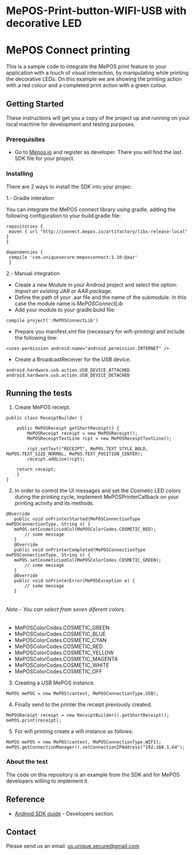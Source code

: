 # MePOS-Print-button-WIFI-USB with decorative LED

# MePOS Connect printing

This is a sample code to  integrate the MePOS print feature to your application with a touch of visual interaction, by manipulating while printing the decorative LEDs. On this example we are showing the printing action with a red colour and a completed print action with a green colour.

## Getting Started

These instructions will get you a copy of the project up and running on your local machine for development and testing purposes.

### Prerequisites


* Go to [Mepos.io](http://mepos.io/developers) and register as developer. There you will find the last SDK file for your project.

### Installing

There are 2 ways to install the SDK into your projec: 

1.- Gradle interation

You can integrate the MePOS connect library using gradle, adding the following configuration to your
build.gradle file:

```
repositories {
 maven { url "http://connect.mepos.io/artifactory/libs-release-local" }
}
```

```
dependencies {
 compile 'com.uniquesecure:meposconnect:1.10:@aar'
 }
```

2.- Manual integration

* Create a new Module in your Android project and select the option: *Import an existing JAR or AAR package*.
* Define the path of your .aar file and the name of the submodule. In this case the module name is *MePOSConnectLib*
* Add your module to your gradle build file:

```
compile project(':MePOSConnectLib')
```

* Prepare you manifest.xml file (necessary for wifi-printing) and include the following line:
```
<uses-permission android:name="android.permission.INTERNET" />
```
* Create a BroadcastReceiver for the USB device.

```
android.hardware.usb.action.USB_DEVICE_ATTACHED
android.hardware.usb.action.USB_DEVICE_DETACHED
```

## Running the tests

1. Create MePOS receipt.
```
public class ReceiptBuilder {

    public MePOSReceipt getShortReceipt() {
        MePOSReceipt receipt = new MePOSReceipt();
        MePOSReceiptTextLine rcpt = new MePOSReceiptTextLine();

        rcpt.setText("RECEIPT", MePOS.TEXT_STYLE_BOLD, MePOS.TEXT_SIZE_NORMAL, MePOS.TEXT_POSITION_CENTER);
        receipt.addLine(rcpt);

    return receipt;
    }
}
```

2. In order to control the UI messages and set the Cosmetic LED colors during the printing cycle, implement MePOSPrinterCallback on your printing activity and its methods.

```
@Override
   public void onPrinterStarted(MePOSConnectionType mePOSConnectionType, String s) {
   mePOS.setCosmeticLedCol(MePOSColorCodes.COSMETIC_RED);   
       // some message
   }
   @Override
   public void onPrinterCompleted(MePOSConnectionType mePOSConnectionType, String s) {
   mePOS.setCosmeticLedCol(MePOSColorCodes.COSMETIC_GREEN);
       // some message
   }
   @Override
   public void onPrinterError(MePOSException e) {
       // some message
   }   
   
```

###### Note.- You can select from seven diferent colors.
* MePOSColorCodes.COSMETIC_GREEN
* MePOSColorCodes.COSMETIC_BLUE
* MePOSColorCodes.COSMETIC_CYAN
* MePOSColorCodes.COSMETIC_RED
* MePOSColorCodes.COSMETIC_YELLOW
* MePOSColorCodes.COSMETIC_MAGENTA
* MePOSColorCodes.COSMETIC_WHITE
* MePOSColorCodes.COSMETIC_OFF

3. Creating a USB MePOS instance.
```
MePOS mePOS = new MePOS(context, MePOSConnectionType.USB);
```
4. Finally send to the printer the receipt previously created.
```
MePOSReceipt receipt = new ReceiptBuilder().getShortReceipt();
mePOS.print(receipt);
```
5. For wifi printing create a wifi instance as follows:
```
MePOS mePOS = new MePOS(context, MePOSConnectionType.WIFI);
mePOS.getConnectionManager().setConnectionIPAddress("192.168.1.64");
```


### About the test

The code on this repository is an example from the SDK and for MePOS developers willing to implement it.

## Reference

* [Android SDK guide](http://mepos.io/) - Developers section.


## Contact

Please send us an email: us.unique.secure@gmail.com
